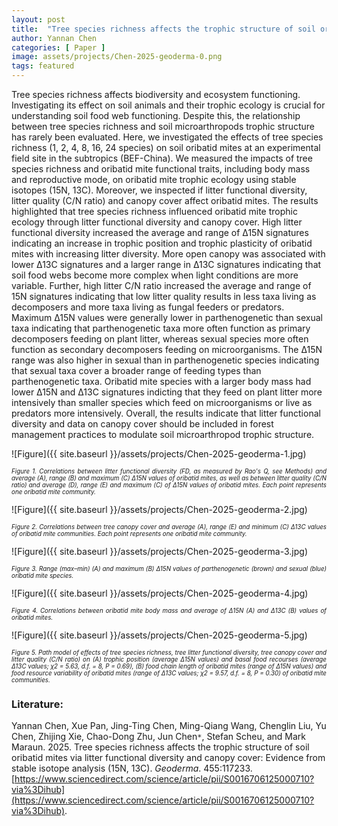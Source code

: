```yaml
---
layout: post
title:  "Tree species richness affects the trophic structure of soil oribatid mites via litter functional diversity and canopy cover: Evidence from stable isotope analysis (15N, 13C)"
author: Yannan Chen
categories: [ Paper ]
image: assets/projects/Chen-2025-geoderma-0.png
tags: featured
---
```

Tree species richness affects biodiversity and ecosystem functioning. Investigating its effect on soil animals and their trophic ecology is crucial for understanding soil food web functioning. Despite this, the relationship between tree species richness and soil microarthropods trophic structure has rarely been evaluated. Here, we investigated the effects of tree species richness (1, 2, 4, 8, 16, 24 species) on soil oribatid mites at an experimental field site in the subtropics (BEF-China). We measured the impacts of tree species richness and oribatid mite functional traits, including body mass and reproductive mode, on oribatid mite trophic ecology using stable isotopes (15N, 13C). Moreover, we inspected if litter functional diversity, litter quality (C/N ratio) and canopy cover affect oribatid mites. The results highlighted that tree species richness influenced oribatid mite trophic ecology through litter functional diversity and canopy cover. High litter functional diversity increased the average and range of Δ15N signatures indicating an increase in trophic position and trophic plasticity of oribatid mites with increasing litter diversity. More open canopy was associated with lower Δ13C signatures and a larger range in Δ13C signatures indicating that soil food webs become more complex when light conditions are more variable. Further, high litter C/N ratio increased the average and range of 15N signatures indicating that low litter quality results in less taxa living as decomposers and more taxa living as fungal feeders or predators. Maximum Δ15N values were generally lower in parthenogenetic than sexual taxa indicating that parthenogenetic taxa more often function as primary decomposers feeding on plant litter, whereas sexual species more often function as secondary decomposers feeding on microorganisms. The Δ15N range was also higher in sexual than in parthenogenetic species indicating that sexual taxa cover a broader range of feeding types than parthenogenetic taxa. Oribatid mite species with a larger body mass had lower Δ15N and Δ13C signatures indicting that they feed on plant litter more intensively than smaller species which feed on microorganisms or live as predators more intensively. Overall, the results indicate that litter functional diversity and data on canopy cover should be included in forest management practices to modulate soil microarthropod trophic structure.

![Figure]({{ site.baseurl }}/assets/projects/Chen-2025-geoderma-1.jpg)
<p style='text-align: justify;' ><span style="font-style: italic; font-size:70%">Figure 1. Correlations between litter functional diversity (FD, as measured by Rao's Q, see Methods) and average (A), range (B) and maximum (C) Δ15N values of oribatid mites, as well as between litter quality (C/N ratio) and average (D), range (E) and maximum (C) of Δ15N values of oribatid mites. Each point represents one oribatid mite community.
</span></p>


![Figure]({{ site.baseurl }}/assets/projects/Chen-2025-geoderma-2.jpg)
<p style='text-align: justify;' ><span style="font-style: italic; font-size:70%">Figure 2. Correlations between tree canopy cover and average (A), range (E) and minimum (C) Δ13C values of oribatid mite communities. Each point represents one oribatid mite community.
</span></p>


![Figure]({{ site.baseurl }}/assets/projects/Chen-2025-geoderma-3.jpg)
<p style='text-align: justify;' ><span style="font-style: italic; font-size:70%">Figure 3. Range (max–min) (A) and maximum (B) Δ15N values of parthenogenetic (brown) and sexual (blue) oribatid mite species. 
</span></p>


![Figure]({{ site.baseurl }}/assets/projects/Chen-2025-geoderma-4.jpg)
<p style='text-align: justify;' ><span style="font-style: italic; font-size:70%">Figure 4. Correlations between oribatid mite body mass and average of Δ15N (A) and Δ13C (B) values of oribatid mites. 
</span></p>


![Figure]({{ site.baseurl }}/assets/projects/Chen-2025-geoderma-5.jpg)
<p style='text-align: justify;' ><span style="font-style: italic; font-size:70%">Figure 5. Path model of effects of tree species richness, tree litter functional diversity, tree canopy cover and litter quality (C/N ratio) on (A) trophic position (average Δ15N values) and basal food recourses (average Δ13C values; χ2 = 5.63, d.f. = 8, P = 0.69), (B) food chain length of oribatid mites (range of Δ15N values) and food resource variability of oribatid mites (range of Δ13C values; χ2 = 9.57, d.f. = 8, P = 0.30) of oribatid mite communities.
</span></p>

### Literature:
Yannan Chen, Xue Pan, Jing-Ting Chen, Ming-Qiang Wang, Chenglin Liu, Yu Chen, Zhijing Xie, Chao-Dong Zhu, Jun Chen<code>&ast;</code>, Stefan Scheu, and Mark Maraun. 2025. Tree species richness affects the trophic structure of soil oribatid mites via litter functional diversity and canopy cover: Evidence from stable isotope analysis (15N, 13C). *Geoderma*. 455:117233. [https://www.sciencedirect.com/science/article/pii/S0016706125000710?via%3Dihub](https://www.sciencedirect.com/science/article/pii/S0016706125000710?via%3Dihub). 
